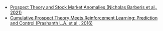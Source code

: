 - [Prospect Theory and Stock Market Anomalies (Nicholas Barberis et al., 2021)](papers/prospect_theory_and_stock_market_anomalies.md)
- [Cumulative Prospect Theory Meets Reinforcement Learning: Prediction and Control (Prashanth L.A. et al., 2016)](papers/CPT_meets_RL.md)